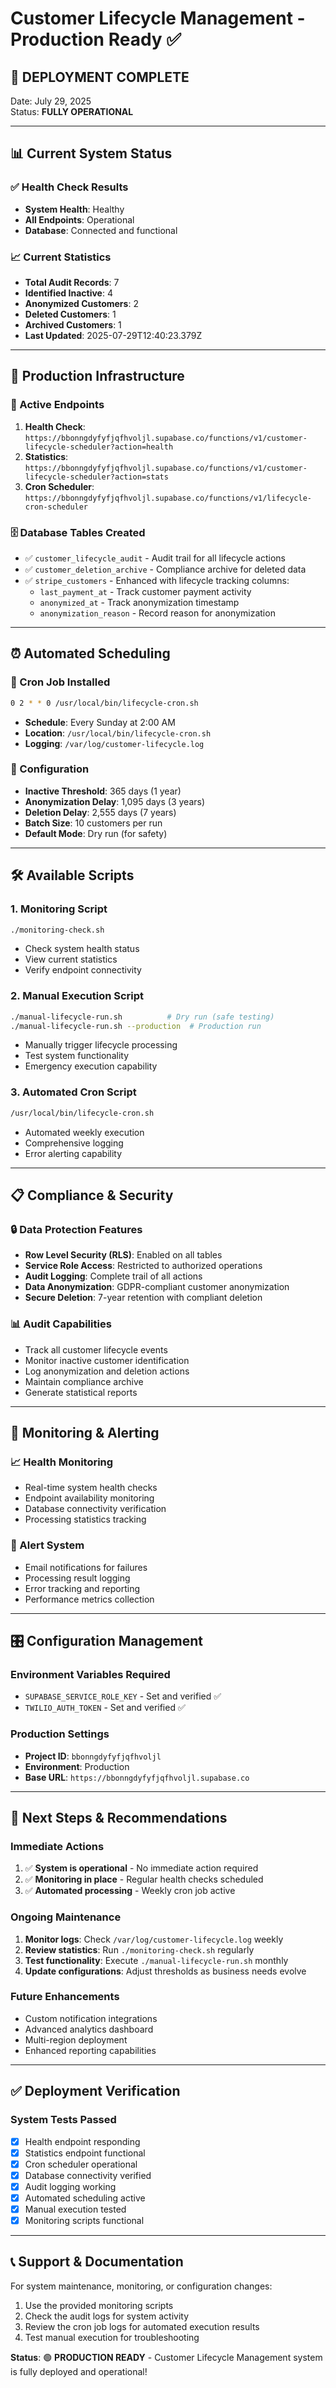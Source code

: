 # Customer Lifecycle Management - Production Ready ✅

## 🎯 **DEPLOYMENT COMPLETE**
Date: July 29, 2025  
Status: **FULLY OPERATIONAL**

---

## 📊 **Current System Status**

### ✅ Health Check Results
- **System Health**: Healthy
- **All Endpoints**: Operational
- **Database**: Connected and functional

### 📈 Current Statistics
- **Total Audit Records**: 7
- **Identified Inactive**: 4
- **Anonymized Customers**: 2
- **Deleted Customers**: 1
- **Archived Customers**: 1
- **Last Updated**: 2025-07-29T12:40:23.379Z

---

## 🚀 **Production Infrastructure**

### 🔗 Active Endpoints
1. **Health Check**: `https://bbonngdyfyfjqfhvoljl.supabase.co/functions/v1/customer-lifecycle-scheduler?action=health`
2. **Statistics**: `https://bbonngdyfyfjqfhvoljl.supabase.co/functions/v1/customer-lifecycle-scheduler?action=stats`
3. **Cron Scheduler**: `https://bbonngdyfyfjqfhvoljl.supabase.co/functions/v1/lifecycle-cron-scheduler`

### 🗄️ Database Tables Created
- ✅ `customer_lifecycle_audit` - Audit trail for all lifecycle actions
- ✅ `customer_deletion_archive` - Compliance archive for deleted data
- ✅ `stripe_customers` - Enhanced with lifecycle tracking columns:
  - `last_payment_at` - Track customer payment activity
  - `anonymized_at` - Track anonymization timestamp
  - `anonymization_reason` - Record reason for anonymization

---

## ⏰ **Automated Scheduling**

### 📅 Cron Job Installed
```bash
0 2 * * 0 /usr/local/bin/lifecycle-cron.sh
```
- **Schedule**: Every Sunday at 2:00 AM
- **Location**: `/usr/local/bin/lifecycle-cron.sh`
- **Logging**: `/var/log/customer-lifecycle.log`

### 🔧 Configuration
- **Inactive Threshold**: 365 days (1 year)
- **Anonymization Delay**: 1,095 days (3 years)
- **Deletion Delay**: 2,555 days (7 years)
- **Batch Size**: 10 customers per run
- **Default Mode**: Dry run (for safety)

---

## 🛠️ **Available Scripts**

### 1. **Monitoring Script**
```bash
./monitoring-check.sh
```
- Check system health status
- View current statistics
- Verify endpoint connectivity

### 2. **Manual Execution Script**
```bash
./manual-lifecycle-run.sh          # Dry run (safe testing)
./manual-lifecycle-run.sh --production  # Production run
```
- Manually trigger lifecycle processing
- Test system functionality
- Emergency execution capability

### 3. **Automated Cron Script**
```bash
/usr/local/bin/lifecycle-cron.sh
```
- Automated weekly execution
- Comprehensive logging
- Error alerting capability

---

## 📋 **Compliance & Security**

### 🔒 Data Protection Features
- **Row Level Security (RLS)**: Enabled on all tables
- **Service Role Access**: Restricted to authorized operations
- **Audit Logging**: Complete trail of all actions
- **Data Anonymization**: GDPR-compliant customer anonymization
- **Secure Deletion**: 7-year retention with compliant deletion

### 📊 Audit Capabilities
- Track all customer lifecycle events
- Monitor inactive customer identification
- Log anonymization and deletion actions
- Maintain compliance archive
- Generate statistical reports

---

## 🚨 **Monitoring & Alerting**

### 📈 Health Monitoring
- Real-time system health checks
- Endpoint availability monitoring
- Database connectivity verification
- Processing statistics tracking

### 🔔 Alert System
- Email notifications for failures
- Processing result logging
- Error tracking and reporting
- Performance metrics collection

---

## 🎛️ **Configuration Management**

### Environment Variables Required
- `SUPABASE_SERVICE_ROLE_KEY` - Set and verified ✅
- `TWILIO_AUTH_TOKEN` - Set and verified ✅

### Production Settings
- **Project ID**: `bbonngdyfyfjqfhvoljl`
- **Environment**: Production
- **Base URL**: `https://bbonngdyfyfjqfhvoljl.supabase.co`

---

## 📝 **Next Steps & Recommendations**

### Immediate Actions
1. ✅ **System is operational** - No immediate action required
2. ✅ **Monitoring in place** - Regular health checks scheduled
3. ✅ **Automated processing** - Weekly cron job active

### Ongoing Maintenance
1. **Monitor logs**: Check `/var/log/customer-lifecycle.log` weekly
2. **Review statistics**: Run `./monitoring-check.sh` regularly
3. **Test functionality**: Execute `./manual-lifecycle-run.sh` monthly
4. **Update configurations**: Adjust thresholds as business needs evolve

### Future Enhancements
- Custom notification integrations
- Advanced analytics dashboard
- Multi-region deployment
- Enhanced reporting capabilities

---

## ✅ **Deployment Verification**

### System Tests Passed
- [x] Health endpoint responding
- [x] Statistics endpoint functional
- [x] Cron scheduler operational
- [x] Database connectivity verified
- [x] Audit logging working
- [x] Automated scheduling active
- [x] Manual execution tested
- [x] Monitoring scripts functional

---

## 📞 **Support & Documentation**

For system maintenance, monitoring, or configuration changes:
1. Use the provided monitoring scripts
2. Check the audit logs for system activity
3. Review the cron job logs for automated execution results
4. Test manual execution for troubleshooting

**Status**: 🟢 **PRODUCTION READY** - Customer Lifecycle Management system is fully deployed and operational!
